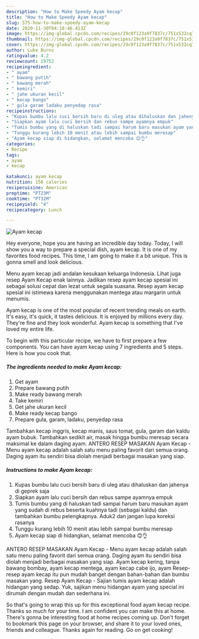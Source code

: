 ```yaml
---
description: "How to Make Speedy Ayam kecap"
title: "How to Make Speedy Ayam kecap"
slug: 575-how-to-make-speedy-ayam-kecap
date: 2020-11-30T04:18:46.413Z
image: https://img-global.cpcdn.com/recipes/29c0f123a9f7837c/751x532cq70/ayam-kecap-foto-resep-utama.jpg
thumbnail: https://img-global.cpcdn.com/recipes/29c0f123a9f7837c/751x532cq70/ayam-kecap-foto-resep-utama.jpg
cover: https://img-global.cpcdn.com/recipes/29c0f123a9f7837c/751x532cq70/ayam-kecap-foto-resep-utama.jpg
author: Luke Burns
ratingvalue: 4.2
reviewcount: 19752
recipeingredient:
- " ayam"
- " bawang putih"
- " bawang merah"
- " kemiri"
- " jahe ukuran kecil"
- " kecap bango"
- " gula garam ladaku penyedap rasa"
recipeinstructions:
- "Kupas bumbu lalu cuci bersih baru di uleg atau dihaluskan dan jahenya di geprek saja"
- "Siapkan ayam lalu cuci bersih dan rebus sampe ayamnya empuk"
- "Tumis bumbu yang di haluskan tadi sampai harum baru masukan ayam yang sudah di rebus beserta kuahnya tadi (sebagai kaldu) dan tambahkan bumbu pelengkapnya. Aduk2 dan jangan lupa koreksi rasanya"
- "Tunggu kurang lebih 10 menit atau lebih sampai bumbu meresap"
- "Ayam kecap siap di hidangkan, selamat mencoba 😊👌"
categories:
- Recipe
tags:
- ayam
- kecap

katakunci: ayam kecap 
nutrition: 158 calories
recipecuisine: American
preptime: "PT23M"
cooktime: "PT32M"
recipeyield: "4"
recipecategory: Lunch

---
```



![Ayam kecap](https://img-global.cpcdn.com/recipes/29c0f123a9f7837c/751x532cq70/ayam-kecap-foto-resep-utama.jpg)

Hey everyone, hope you are having an incredible day today. Today, I will show you a way to prepare a special dish, ayam kecap. It is one of my favorites food recipes. This time, I am going to make it a bit unique. This is gonna smell and look delicious.

Menu ayam kecap jadi andalan kesukaan keluarga Indonesia. Lihat juga resep Ayam Kecap enak lainnya. Jadikan resep ayam kecap spesial ini sebagai solusi cepat dan lezat untuk segala suasana. Resep ayam kecap spesial ini istimewa karena menggunakan mentega atau margarin untuk menumis.

Ayam kecap is one of the most popular of recent trending meals on earth. It's easy, it's quick, it tastes delicious. It is enjoyed by millions every day. They're fine and they look wonderful. Ayam kecap is something that I've loved my entire life.


To begin with this particular recipe, we have to first prepare a few components. You can have ayam kecap using 7 ingredients and 5 steps. Here is how you cook that.

<!--inarticleads1-->

##### The ingredients needed to make Ayam kecap:

1. Get  ayam
1. Prepare  bawang putih
1. Make ready  bawang merah
1. Take  kemiri
1. Get  jahe ukuran kecil
1. Make ready  kecap bango
1. Prepare  gula, garam, ladaku, penyedap rasa


Tambahkan kecap inggris, kecap manis, saus tomat, gula, garam dan kaldu ayam bubuk. Tambahkan sedikit air, masak hingga bumbu meresap secara maksimal ke dalam daging ayam. ANTERO RESEP MASAKAN Ayam Kecap - Menu ayam kecap adalah salah satu menu paling favorit dari semua orang. Daging ayam itu sendiri bisa diolah menjadi berbagai masakan yang siap. 

<!--inarticleads2-->

##### Instructions to make Ayam kecap:

1. Kupas bumbu lalu cuci bersih baru di uleg atau dihaluskan dan jahenya di geprek saja
1. Siapkan ayam lalu cuci bersih dan rebus sampe ayamnya empuk
1. Tumis bumbu yang di haluskan tadi sampai harum baru masukan ayam yang sudah di rebus beserta kuahnya tadi (sebagai kaldu) dan tambahkan bumbu pelengkapnya. Aduk2 dan jangan lupa koreksi rasanya
1. Tunggu kurang lebih 10 menit atau lebih sampai bumbu meresap
1. Ayam kecap siap di hidangkan, selamat mencoba 😊👌


ANTERO RESEP MASAKAN Ayam Kecap - Menu ayam kecap adalah salah satu menu paling favorit dari semua orang. Daging ayam itu sendiri bisa diolah menjadi berbagai masakan yang siap. Ayam kecap kering, tanpa bawang bombay, ayam kecap mentega, ayam kecap cabe ijo, ayam Resep-resep ayam kecap itu pun mudah banget dengan bahan-bahan dan bumbu masakan yang. Resep Ayam Kecap - Sajian tumis ayam kecap adalah hidangan yang sedap. Yuk, sajikan menu hidangan ayam yang special ini dirumah dengan mudah dan sederhana ini. 

So that's going to wrap this up for this exceptional food ayam kecap recipe. Thanks so much for your time. I am confident you can make this at home. There's gonna be interesting food at home recipes coming up. Don't forget to bookmark this page on your browser, and share it to your loved ones, friends and colleague. Thanks again for reading. Go on get cooking!
